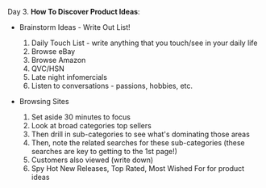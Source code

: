 Day 3. **How To Discover Product Ideas**:
  * Brainstorm Ideas - Write Out List!
    1. Daily Touch List - write anything that you touch/see in your daily life
    2. Browse eBay
    3. Browse Amazon
    4. QVC/HSN
    5. Late night infomercials
    6. Listen to conversations - passions, hobbies, etc.

  * Browsing Sites
    1. Set aside 30 minutes to focus
    2. Look at broad categories top sellers
    3. Then drill in sub-categories to see what's dominating those areas
    4. Then, note the related searches for these sub-categories (these searches are key to getting to the 1st page!)
    5. Customers also viewed (write down)
    6. Spy Hot New Releases, Top Rated, Most Wished For for product ideas

